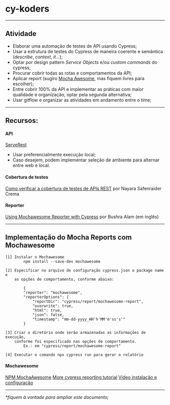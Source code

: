 # cy-koders
___________________________

## Atividade 

- Elaborar uma automação de testes de API usando Cypress;
- Usar a estrutura de testes do Cypress de maneira coerente e semântica (_describe_, _context_, _it_...);
- Optar por design pattern _Service Objects_ e/ou _custom commands_ do cypress;
- Procurar cobrir todas as rotas e comportamentos da API;
- Aplicar report (sugiro [Mocha Awesome](https://www.npmjs.com/package/mochawesome), mas fiquem livres para escolher);
- Entre cobrir 100% da API e implementar as práticas com maior qualidade e organização, optar pela segunda alternativa;
- Usar gitflow e organizar as atividades em andamento entre o time;

___________________________
## Recursos:

#### API
[ServeRest](https://serverest.dev/#/)
- Usar preferencialmente execução local;
- Caso desejem, podem implementar seleção de ambiente para alternar entre web e local.

#### Cobertura de testes
[Como verificar a cobertura de testes de APIs REST](https://medium.com/revista-dtar/como-verificar-a-cobertura-de-testes-da-api-rest-9e2f745564b)
por Nayara Safenraider Crema
 
 #### Reporter
[Using Mochawesome Reporter with Cypress](https://dev.to/bushraalam/using-mochawesome-reporter-with-cypress-54pf)
por Bushra Alam (em inglês)

___________________________
## Implementação do Mocha Reports com Mochawesome

    [1] Instalar o Mochawesome
            npm install --save-dev mochawesome

    [2] Especificar no arquivo de configuração cypress.json o package name e
        as opções de comportamento, conforme abaixo:

            {
            "reporter": "mochawesome",
            "reporterOptions": {
                "reportDir": "cypress/report/mochawesome-report",
                "overwrite": true,
                "html": true,
                "json": false,
                "timestamp": "mm-dd-yyyy_HH'h'MM'm'ss's'"
            }

    [3] Criar o diretório onde serão armazenadas as informações de execução,
        conforme foi especificado nas opções de comportamento.
            Ex.: em "cypress/report/mochawesome-report"

    [4] Executar o comando npx cypress run para gerar o relatório

#### Mochawesome 
[NPM MochaAwesome](https://www.npmjs.com/package/mochawesome)
[More cypress reporting tutorial](https://docs.cypress.io/guides/tooling/reporters#Custom-reporter)
[Vídeo instalação e configuração](https://www.youtube.com/watch?v=01ftaohnMj0)

___________________________

_*fiquem à vontade para ampliar este documento;_